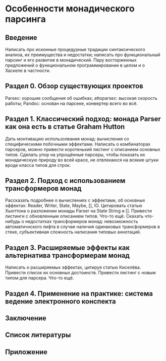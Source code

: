 # Особенности монадического парсинга

## Введение

Написать про исконные процедурные традиции синтаксического анализа, их преимущества и недостатки; написать про функциональный парсинг и его развитие в монадический. Пару восторженных предложений о функциональном программировании в целом и о Хаскеле в частности.

## Раздел 0. Обзор существующих проектов

Parsec: хорошие сообщения об ошибках; attoparsec: высокая скорость работы; 
Pandoc: основан на парсеке, конвертер всего во всё.  

## Раздел 1. Классический подход: монада Parser как она есть в статье Graham Hutton

Дать монтивацию использолвания монад: вычисления со специфическими побочными эффектами. Написать о комбинаторах парсеров, можно привести коротенький листинг с описанием основных типов. Сделать упор на упрощённые парсеры, чтобы показать их монадическую природу во всей красе, не отвлекаюся на всякие штуки вроде класса типов для строк.

## Раздел 2. Подход с использованием трансформеров монад

Рассказать подробнее о вычислениях с эффектами, об основных эффектах: Reader, Writer, State, Maybe, [], IO. Цитировать статью Хьюттона о разложении монады Parser на State String и []. Привести листинги с обновленным описанием типов. Что-то ещё.
Скахать что-нибудь о недостатках трансформеров монад: невозможность автоматичнского лифта в случае наличия одинаковых трансформеров в стеке, субъективная сложность написания типовых аннотаций.

## Раздел 3. Расширяемые эффекты как альтернатива трансформерам монад

Написать о расширяемых эффектах, цитируя статью Киселёва. Привести список их основных достоинств. Привести листинг с новым типом для парсера. Что-то ещё.

## Раздел 4. Применение на практике: система ведение электронного конспекта

## Заключение

## Список литературы

## Приложение